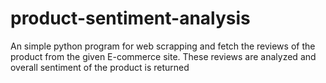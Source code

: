 # product-sentiment-analysis
An simple python program for web scrapping and fetch the reviews of the product from the given E-commerce site. These reviews are analyzed and overall sentiment of the product is returned
